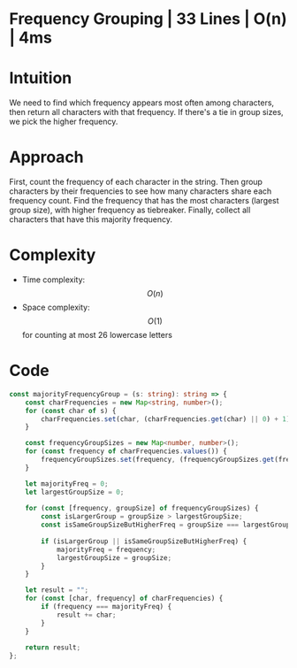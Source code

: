 # Frequency Grouping | 33 Lines | O(n) | 4ms

# Intuition
We need to find which frequency appears most often among characters, then return all characters with that frequency. If there's a tie in group sizes, we pick the higher frequency.

# Approach
First, count the frequency of each character in the string. Then group characters by their frequencies to see how many characters share each frequency count. Find the frequency that has the most characters (largest group size), with higher frequency as tiebreaker. Finally, collect all characters that have this majority frequency.

# Complexity
- Time complexity: $$O(n)$$
- Space complexity: $$O(1)$$ for counting at most 26 lowercase letters

# Code
```typescript
const majorityFrequencyGroup = (s: string): string => {
    const charFrequencies = new Map<string, number>();
    for (const char of s) {
        charFrequencies.set(char, (charFrequencies.get(char) || 0) + 1);
    }

    const frequencyGroupSizes = new Map<number, number>();
    for (const frequency of charFrequencies.values()) {
        frequencyGroupSizes.set(frequency, (frequencyGroupSizes.get(frequency) || 0) + 1);
    }

    let majorityFreq = 0;
    let largestGroupSize = 0;
    
    for (const [frequency, groupSize] of frequencyGroupSizes) {
        const isLargerGroup = groupSize > largestGroupSize;
        const isSameGroupSizeButHigherFreq = groupSize === largestGroupSize && frequency > majorityFreq;
        
        if (isLargerGroup || isSameGroupSizeButHigherFreq) {
            majorityFreq = frequency;
            largestGroupSize = groupSize;
        }
    }

    let result = "";
    for (const [char, frequency] of charFrequencies) {
        if (frequency === majorityFreq) {
            result += char;
        }
    }
    
    return result;
};
